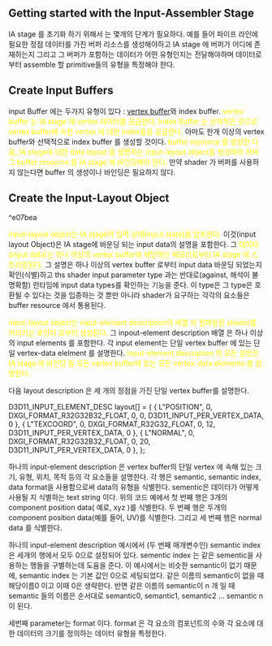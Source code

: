 ## Getting started with the Input-Assembler Stage

 IA stage 를 초기화 하기 위해서 는 몇개의 단계가 필요하다. 예를 들어 파이프 라인에 필요한 정점 데이터를 가진 버퍼 리소스를 생성해야하고 IA stage 에 버퍼가 어디에 존재하는지 그리고 그 버퍼가 포함하는 데이터가 어떤 유형인지는 전달해야하며 데이터로부터 assemble 할 primitive들의 유형을 특정해야 한다.

## Create Input Buffers

input Buffer 에는 두가지 유형이 있다 : [vertex buffer](Buffer#^2a545d)와 index buffer. <span style="color: yellow ">vertex buffer 는 IA stage 에 vertex 데이터를 공급한다.</span> <span style="color: yellow">Index Buffer 는 선택적인 것으로 vertex buffer에 속한 vertex 에 대한 index들을 공급한다.</span> 아마도 한개 이상의 vertex buffer와 선택적으로 index buffer 를 생성할 것이다. <span style="color:yellow">buffer resource 를 생성한 다음, IA stage에 대한 data layout 을 설명하는 input-layout object를 생성해야 하며 그 buffer resource 를 IA stage 에 바인딩해야 한다.</span> 만약 shader 가 버퍼를 사용하지 않는다면 buffer 의 생성이나 바인딩은 필요하지 않다.

## Create the Input-Layout Object

^e07bea

 <span style="color: yellow">input-layout object는 IA stage의 입력 상태(input state)를 압축한다.</span> 이것(input layout Object)은 IA stage에 바운딩 되는 input data의 설명을 포함한다. 그 <span style="color:yellow ">데이터(input data)는 하나 이상의 vertex buffer에 해당하는 메모리로부터 IA stage 에 스트리밍된다.</span> 그 설명은 하나 이상의 vertex buffer 로부터 input data 바운딩 되었는지 확인(식별)하고 ths shader input parameter type 과는 반대로(against, 해석이 불명확함) 런타임에 input data types를 확인하는 기능을 준다. 이 type은 그 type은 호환될 수 있다는 것을 입증하는 것 뿐만 아니라 shader가 요구하는 각각의 요소들은 buffer resource 에서 통용된다.

<span style="color: yellow">input-layout object는 input-element description의 배열 과 컴파일된 shader를 가리키는 포인터 로부터 생성된다.</span> 
그 inpout-element description 배열 은 하나 이상의 input elements 를 포함한다. 각 input element는 단일 vertex buffer 에 있는 단일 vertex-data elelment 를 설명한다. <span style="color: yellow">input-element description 의 모든 설정은 IA stage 에 바인딩 될 모든 vertex buffer에 있는 모든 vertex-data elements 를 설명한다.</span>

다음 layout description 은 세 개의 정점을 가진 단일 vertex buffer를 설명한다. 

D3D11_INPUT_ELEMENT_DESC layout[] =
{
    { L"POSITION", 0, DXGI_FORMAT_R32G32B32_FLOAT, 0, 0, 
          D3D11_INPUT_PER_VERTEX_DATA, 0 },
    { L"TEXCOORD", 0, DXGI_FORMAT_R32G32_FLOAT, 0, 12, 
          D3D11_INPUT_PER_VERTEX_DATA, 0 },
    { L"NORMAL", 0, DXGI_FORMAT_R32G32B32_FLOAT, 0, 20, 
          D3D11_INPUT_PER_VERTEX_DATA, 0 },
};

하나의 input-element description 은 vertex buffer의 단일 vertex 에 속해 있는 크기, 유형, 위치, 목적 등의 각 요소들을 설명한다. 각 행은 semantic, semantic index, data format을 사용함으로써 data의 유형을 식별한다. sementic은 데이터가 어떻게 사용될 지 식별하는 text string 이다. 위의 코드 예에서 첫 번째 행은 3개의 component position data( 예로, xyz )를 식별한다. 두 번째 행은 두개의 component position data(예를 들어, UV)를 식별한다. 그리고 세 번째 행은 normal data 를 식별한다.

하나의 input-element description 예시에서 (두 번째 매개변수인) semantic index 은 세개의 행에서 모두 0으로 설정되어 있다. sementic index 는 같은 sementic을 사용하는 행들을 구별하는데 도움을 준다. 이 예시에서는 비슷한 semantic이 없기 때문에, semantic index 는 기본 값인 0으로 세팅되었다.
같은 이름의 semantic이 없을 때 해당이름0 이고 이때 0은 생략한다. 반면 같은 이름의 semantic이 n 개 일 때 semantic 들의 이름은 순서대로 semantic0, semantic1, semantic2 ... semantic n 이 된다.

세번째 parameter는 format 이다. format 은 각 요소의 컴포넌트의 수와 각 요소에 대한 데이터의 크기를 정의하는 데이터 유형을 특정한다. 






